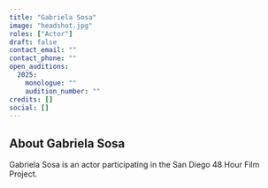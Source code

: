 ```yaml
---
title: "Gabriela Sosa"
image: "headshot.jpg"
roles: ["Actor"]
draft: false
contact_email: ""
contact_phone: ""
open_auditions:
  2025:
    monologue: ""
    audition_number: ""
credits: []
social: []
---
```


## About Gabriela Sosa

Gabriela Sosa is an actor participating in the San Diego 48 Hour Film Project.
